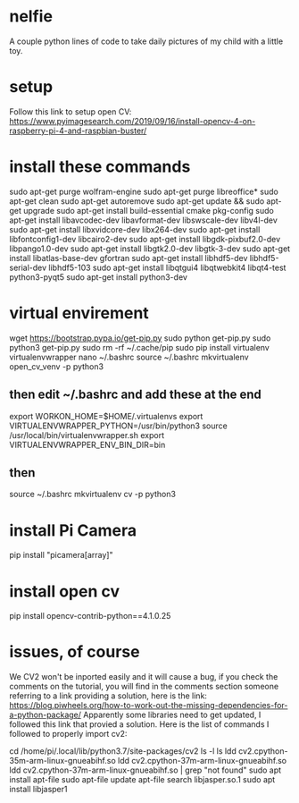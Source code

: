 # nelfie
A couple python lines of code to take daily pictures of my child with a little toy.

# setup
Follow this link to setup open CV: https://www.pyimagesearch.com/2019/09/16/install-opencv-4-on-raspberry-pi-4-and-raspbian-buster/

# install these commands
sudo apt-get purge wolfram-engine
sudo apt-get purge libreoffice*
sudo apt-get clean
sudo apt-get autoremove
sudo apt-get update && sudo apt-get upgrade
sudo apt-get install build-essential cmake pkg-config
sudo apt-get install libavcodec-dev libavformat-dev libswscale-dev libv4l-dev
sudo apt-get install libxvidcore-dev libx264-dev
sudo apt-get install libfontconfig1-dev libcairo2-dev
sudo apt-get install libgdk-pixbuf2.0-dev libpango1.0-dev
sudo apt-get install libgtk2.0-dev libgtk-3-dev
sudo apt-get install libatlas-base-dev gfortran
sudo apt-get install libhdf5-dev libhdf5-serial-dev libhdf5-103
sudo apt-get install libqtgui4 libqtwebkit4 libqt4-test python3-pyqt5
sudo apt-get install python3-dev

# virtual envirement

wget https://bootstrap.pypa.io/get-pip.py
sudo python get-pip.py
sudo python3 get-pip.py
sudo rm -rf ~/.cache/pip
sudo pip install virtualenv virtualenvwrapper
nano ~/.bashrc
source ~/.bashrc
mkvirtualenv open_cv_venv -p python3

## then edit ~/.bashrc and add these at the end

export WORKON_HOME=$HOME/.virtualenvs
export VIRTUALENVWRAPPER_PYTHON=/usr/bin/python3
source /usr/local/bin/virtualenvwrapper.sh
export VIRTUALENVWRAPPER_ENV_BIN_DIR=bin

## then
source ~/.bashrc
mkvirtualenv cv -p python3


# install Pi Camera
pip install "picamera[array]"

# install open cv
pip install opencv-contrib-python==4.1.0.25


# issues, of course
We CV2 won't be inported easily and it will cause a bug, if you check the comments on the tutorial, you will find in the comments section someone referring to a link providing a solution, here is the link: https://blog.piwheels.org/how-to-work-out-the-missing-dependencies-for-a-python-package/
Apparently some libraries need to get updated, I followed this link that provied a solution.
Here is the list of commands I followed to properly import cv2:

cd /home/pi/.local/lib/python3.7/site-packages/cv2
ls -l
ls
ldd cv2.cpython-35m-arm-linux-gnueabihf.so
ldd cv2.cpython-37m-arm-linux-gnueabihf.so 
ldd cv2.cpython-37m-arm-linux-gnueabihf.so | grep "not found"
sudo apt install apt-file
sudo apt-file update
apt-file search libjasper.so.1
sudo apt install libjasper1

